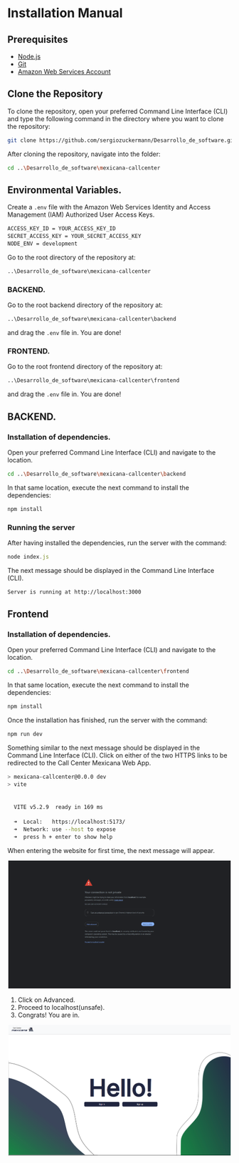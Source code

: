 # Installation Manual

## Prerequisites

- [Node.js](https://nodejs.org/)
- [Git](https://git-scm.com/downloads)
- [Amazon Web Services Account](https://aws.amazon.com/es)

## Clone the Repository

To clone the repository, open your preferred Command Line Interface (CLI) and type the following command in the directory where you want to clone the repository:

```sh
git clone https://github.com/sergiozuckermann/Desarrollo_de_software.git
```

After cloning the repository, navigate into the folder:

```sh
cd ..\Desarrollo_de_software\mexicana-callcenter
```

## Environmental Variables.

Create a `.env` file with the Amazon Web Services Identity and Access Management (IAM) Authorized User Access Keys.
    
```sh
ACCESS_KEY_ID = YOUR_ACCESS_KEY_ID
SECRET_ACCESS_KEY = YOUR_SECRET_ACCESS_KEY
NODE_ENV = development
```

Go to the root directory of the repository at:
```sh
..\Desarrollo_de_software\mexicana-callcenter
```

### BACKEND.

Go to the root backend directory of the repository at:

```sh
..\Desarrollo_de_software\mexicana-callcenter\backend
```

and drag the `.env` file in. You are done!

### FRONTEND.

Go to the root frontend directory of the repository at:

```sh
..\Desarrollo_de_software\mexicana-callcenter\frontend
```

and drag the `.env` file in. You are done!

## BACKEND.

### Installation of dependencies.

Open your preferred Command Line Interface (CLI) and navigate to the location.

```bash
cd ..\Desarrollo_de_software\mexicana-callcenter\backend
```
In that same location, execute the next command to install the dependencies:

```js
npm install
```
### Running the server

After having installed the dependencies, run the server with the command:

```js
node index.js
```

The next message should be displayed in the Command Line Interface (CLI).

```bash
Server is running at http://localhost:3000
```

## Frontend

### Installation of dependencies.

Open your preferred Command Line Interface (CLI) and navigate to the location.

```bash
cd ..\Desarrollo_de_software\mexicana-callcenter\frontend
```
In that same location, execute the next command to install the dependencies:

```js
npm install
```

Once the installation has finished, run the server with the command:

```sh
npm run dev
```

Something similar to the next message should be displayed in the Command Line Interface (CLI).
Click on either of the two HTTPS links to be redirected to the Call Center Mexicana Web App.

```bash
> mexicana-callcenter@0.0.0 dev
> vite


  VITE v5.2.9  ready in 169 ms

  ➜  Local:   https://localhost:5173/
  ➜  Network: use --host to expose
  ➜  press h + enter to show help
```

When entering the website for first time, the next message will appear. 

<div style="text-align: center;">
  <img src="assets/warning.png" alt="warning" style="width:500px">
</div>

1. Click on Advanced.
2. Proceed to localhost(unsafe).
3. Congrats! You are in.

<div style="text-align: center;">
  <img src="assets/homepage.png" alt="homepage" style="width:500px">
</div>





